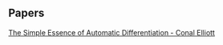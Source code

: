 ## Papers

[The Simple Essence of Automatic Differentiation - Conal Elliott](http://conal.net/papers/essence-of-ad/essence-of-ad-icfp.pdf)
